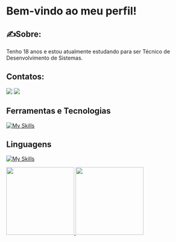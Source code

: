 # Bem-vindo ao meu perfil!
## ✍️Sobre:
Tenho 18 anos e estou atualmente estudando para ser Técnico de Desenvolvimento de Sistemas.

## Contatos:
[<img src="https://img.shields.io/badge/LinkedIn-0077B5?style=for-the-badge&logo=linkedin&logoColor=white">](https://www.linkedin.com/in/julia-ribeiro-59332533b/)
<a href = "mailto:juliabribeiro5@gmail.com"><img loading="lazy" src="https://img.shields.io/badge/Gmail-D14836?style=for-the-badge&logo=gmail&logoColor=white" target="_blank"></a>

## Ferramentas e Tecnologias
[![My Skills](https://skillicons.dev/icons?i=figma,mysql,notion,vscode)](https://skillicons.dev)
          

## Linguagens
[![My Skills](https://skillicons.dev/icons?i=js,html,css,py)](https://skillicons.dev)
          
          
<div>
<a href="https://github.com/JuliaBarros4336">
<img loading="lazy" height="180em" src="https://github-readme-stats.vercel.app/api/top-langs/?username=JuliaBarros4336&layout=compact&langs_count=7&theme=dracula"/>
<img loading="lazy" height="180em" src="https://github-readme-stats.vercel.app/api?username=JuliaBarros4336&show_icons=true&theme=dracula&include_all_commits=true&count_private=true"/>
</div>

          

